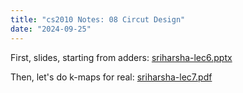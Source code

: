 ```yaml
---
title: "cs2010 Notes: 08 Circut Design"
date: "2024-09-25"
---
```


First, slides, starting from adders: [sriharsha-lec6.pptx](../sriharsha-lec6.pptx)

Then, let's do k-maps for real: [sriharsha-lec7.pdf](../sriharsha-lec7.pdf)
